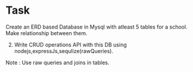 # Task

 Create an ERD based Database in Mysql with atleast 5 tables for a school.
Make relationship between them.

2. Write CRUD operations API with this DB using nodejs,expressJs,sequlize(rawQueries).

Note : Use raw queries and joins in tables.

